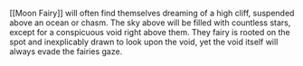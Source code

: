[[Moon Fairy]] will often find themselves dreaming of a high cliff, suspended above an ocean or chasm. The sky above will be filled with countless stars, except for a conspicuous void right above them. 
They fairy is rooted on the spot and inexplicably drawn to look upon the void, yet the void itself will always evade the fairies gaze.